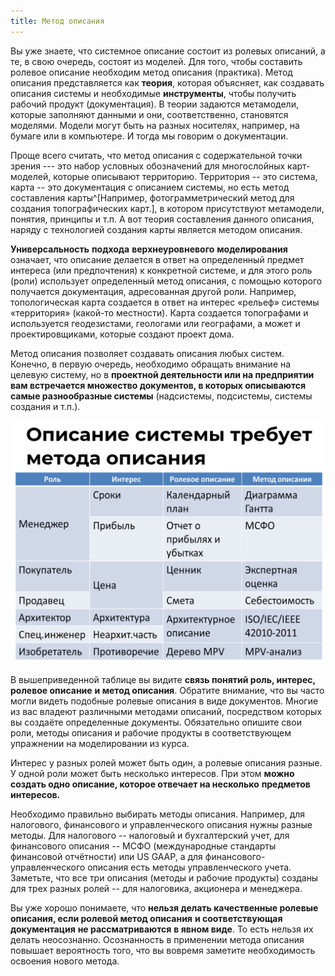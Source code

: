 ```yaml
---
title: Метод описания
---
```


Вы уже знаете, что системное описание состоит из ролевых описаний, а те,
в свою очередь, состоят из моделей. Для того, чтобы составить ролевое
описание необходим метод описания (практика). Метод описания
представляется как **теория**, которая объясняет, как создавать описания
системы и необходимые **инструменты**, чтобы получить рабочий продукт
(документация). В теории задаются метамодели, которые заполняют данными
и они, соответственно, становятся моделями. Модели могут быть на разных
носителях, например, на бумаге или в компьютере. И тогда мы говорим о
документации.

Проще всего считать, что метод описания с содержательной точки зрения
--- это набор условных обозначений для многослойных карт-моделей,
которые описывают территорию. Территория -- это система, карта -- это
документация с описанием системы, но есть метод составления
карты^[Например, фотограмметрический метод для создания
топографических карт.], в котором присутствуют
метамодели, понятия, принципы и т.п. А вот теория составления данного
описания, наряду с технологией создания карты является методом описания.

**Универсальность** **подхода** **верхнеуровневого** **моделирования**
означает, что описание делается в ответ на определенный предмет интереса
(или предпочтения) к конкретной системе, и для этого роль (роли)
использует определенный метод описания, с помощью которого получается
документация, адресованная другой роли. Например, топологическая карта
создается в ответ на интерес «рельеф» системы «территория» (какой-то
местности). Карта создается топографами и используется геодезистами,
геологами или географами, а может и проектировщиками, которые создают
проект дома.

Метод описания позволяет создавать описания любых систем. Конечно, в
первую очередь, необходимо обращать внимание на целевую систему, но в
**проектной деятельности или на предприятии вам встречается множество
документов, в которых описываются самые разнообразные системы**
(надсистемы, подсистемы, системы создания и т.п.).


![](05-description-method-17.png)


В вышеприведенной таблице вы видите **связь понятий роль, интерес,
ролевое описание** **и метод описания**. Обратите внимание, что вы часто
могли видеть подобные ролевые описания в виде документов. Многие из вас
владеют различными методами описаний, посредством которых вы создаёте
определенные документы. Обязательно опишите свои роли, методы описания и
рабочие продукты в соответствующем упражнении на моделировании из курса.

Интерес у разных ролей может быть один, а ролевые описания разные. У
одной роли может быть несколько интересов. При этом **можно создать одно
описание, которое отвечает на несколько** **предметов** **интересов.**

Необходимо правильно выбирать методы описания. Например, для налогового,
финансового и управленческого описания нужны разные методы. Для
налогового -- налоговый и бухгалтерский учет, для финансового описания
-- МСФО (международные стандарты финансовой отчётности) или US GAAP, а
для финансового-управленческого описания есть методы управленческого
учета. Заметьте, что все три описания (методы и рабочие продукты)
созданы для трех разных ролей -- для налоговика, акционера и менеджера.

Вы уже хорошо понимаете, что **нельзя делать качественные ролевые
описания, если ролевой метод описания** **и соответствующая
документация** **не рассматриваются** **в явном виде**. То есть нельзя
их делать неосознанно. Осознанность в применении метода описания
повышает вероятность того, что вы вовремя заметите необходимость
освоения нового метода.
